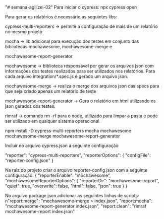 "# semana-agilizei-02" 
Para iniciar o cypress: npx cypress open


Para gerar os relatórios é necessário as seguintes libs:

cypress-multi-reporters -> permite a configuração de mais de um relatório no mesmo projeto

mocha -> lib adicional para execução dos testes em conjunto das bibliotecas mochawesome, mochawesome-merge e 

mochawesome-report-generator

mochawesome -> biblioteca responsável por gerar os arquivos json com informações dos testes realizados para ser utilizados nos relatórios. Para cada arquivo integration/*.spec.js é gerado um arquivo json.

mochawesome-merge -> realiza o merge dos arquivos json das specs para que seja criado apenas um relatório de teste

mochawesome-report-generator -> Gera o relatório em html utilizando os json gerados dos testes.

rimraf -> comando rm -rf para o node, utilizado para limpar a pasta e pode ser utilizado em qualquer sistema operacional.

npm install -D cypress-multi-reporters mocha mochawesome mochawesome-merge mochawesome-report-generator

Incluir no arquivo cypress.json a seguinte configuração

"reporter": "cypress-multi-reporters",
"reporterOptions": {
    "configFile": "reporter-config.json"
}

Na raiz do projeto criar o arquivo reporter-config.json com a seguinte configuração:
{
    "reporterEnable": "mochawesome",
    "mochawesomeReporterOptions": {
        "reporterDir": "mochawesome-report",
        "quiet": true,
        "overwrite": false,
        "html": false,
        "json": true
    }
}

No arquivo package.json adicionar as seguintes linhas de scripts:
n"report:merge": "mochawesome-merge > index.json",
"report:mocha": "mochawesome-report-generator index.json",
"report:clean": "rimraf mochawesome-report index.json"

